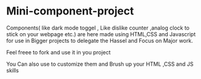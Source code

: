 # Mini-component-project

Components( like dark mode toggel , Like dislike counter ,analog clock to stick on your  webpage etc.) are here made using HTML,CSS and Javascript for use in Bigger projects to delegate the Hassel and Focus on Major work.

  Feel freee to fork and use it in you project
  
  You Can also use to customize them and Brush up your HTML ,CSS and JS skills
